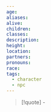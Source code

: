 ```yaml
---
age: 
aliases: 
alive: 
children: 
classes: 
description: 
height: 
location: 
partners: 
pronouns: 
race: 
tags:
  - character
  - npc
---
```


>[!quote] \-